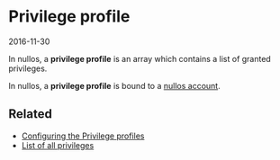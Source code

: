 Privilege profile
=====================
2016-11-30



In nullos, a **privilege profile** is an array which contains a list of granted privileges.



In nullos, a **privilege profile** is bound to a [nullos account](https://github.com/lingtalfi/nullos-admin/tree/master/doc/official/nomenclature-and-general-concepts/nullos-account.md).


Related
------------
- [Configuring the Privilege profiles](https://github.com/lingtalfi/nullos-admin/tree/master/doc/official/core-concepts/privilege/configuring-privilege-profiles.md)
- [List of all privileges](https://github.com/lingtalfi/nullos-admin/tree/master/doc/official/core-concepts/privilege/list-of-all-privileges.md)